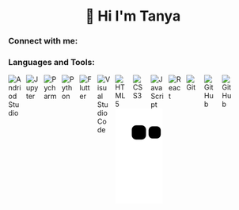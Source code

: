 <h1 align="center">👋 Hi I'm Tanya </h1>




<div align="center">
  <!--  <a href="https://git.io/typing-svg"><img src="https://readme-typing-svg.herokuapp.com?font=Montessarat+Slab&color=%367588&size=30&center=true&vCenter=true&width=450&lines=Computer+Engineering+Student;I+like+App+Development+%3C3;I+like+Machine+Learning+%3C3;" alt="Computer Engineering Student,I like App Development,I like Machine Learning"></a>-->
</div>
<!-- <p align="left"> <a href="https://github.com/ryo-ma/github-profile-trophy"><img src="https://github-profile-trophy.vercel.app/?username=tanyakumar23" alt="tanyakumar23" /></a> </p> -->

<!-- 🔭 I'm currently working on **Emphysema detection using UNET Architecture**
- 🌱 I’m currently **learning everything 🤣**
- 👯 I’m looking forward to **building more projects with pytorch**
- 🥅 2022 Goals: **Learn more about machine learning**
- ⚡ Fun fact: **I love to read** -->
<!-- - 😻 Check out the NFT collection I created: [CodeCats](https://opensea.io/collection/codecats?search[sortAscending]=true&search[sortBy]=PRICE&search[toggles][0]=BUY_NOW) -->

### Connect with me:


<!--[![website](./img/linkedin-light.svg)](https://linkedin.com/in/codeSTACKr#gh-light-mode-only)
[![website](./img/linkedin-dark.svg)](https://linkedin.com/in/codeSTACKr#gh-dark-mode-only)
&nbsp;&nbsp;-->


### Languages and Tools:

<img align="left" alt="Andriod Studio" width="26px" src="https://cdn.jsdelivr.net/gh/devicons/devicon/icons/androidstudio/androidstudio-original.svg" style="padding-right:10px;" />
<img align="left" alt="Jupyter" width="26px" src="https://cdn.jsdelivr.net/gh/devicons/devicon/icons/jupyter/jupyter-original.svg" style="padding-right:10px;" />
<img align="left" alt="Pycharm" width="26px" src="https://cdn.jsdelivr.net/gh/devicons/devicon/icons/pycharm/pycharm-original.svg" style="padding-right:10px;" />
<img align="left" alt="Python" width="26px" src="https://cdn.jsdelivr.net/gh/devicons/devicon/icons/python/python-original.svg" style="padding-right:10px;" />
<img align="left" alt="Flutter" width="26px" src="https://cdn.jsdelivr.net/gh/devicons/devicon/icons/flutter/flutter-original.svg" style="padding-right:10px;" />
<img align="left" alt="Visual Studio Code" width="26px" src="https://cdn.jsdelivr.net/gh/devicons/devicon/icons/vscode/vscode-original.svg" style="padding-right:10px;" />
<img align="left" alt="HTML5" width="26px" src="https://cdn.jsdelivr.net/gh/devicons/devicon/icons/html5/html5-original.svg" style="padding-right:10px;" />
<img align="left" alt="CSS3" width="26px" src="https://cdn.jsdelivr.net/gh/devicons/devicon/icons/css3/css3-original.svg" style="padding-right:10px;" />
<img align="left" alt="JavaScript" width="26px" src="https://cdn.jsdelivr.net/gh/devicons/devicon/icons/javascript/javascript-original.svg" style="padding-right:10px;" />
<img align="left" alt="React" width="26px" src="https://cdn.jsdelivr.net/gh/devicons/devicon/icons/react/react-original.svg" style="padding-right:10px;" />
<img align="left" alt="Git" width="26px" src="https://cdn.jsdelivr.net/gh/devicons/devicon/icons/git/git-original.svg" style="padding-right:10px;" />
<img align="left" alt="GitHub" width="26px" src="https://user-images.githubusercontent.com/3369400/139447912-e0f43f33-6d9f-45f8-be46-2df5bbc91289.png" style="padding-right:10px;" />
<img align="left" alt="GitHub" width="26px" src="https://user-images.githubusercontent.com/3369400/139448065-39a229ba-4b06-434b-bc67-616e2ed80c8f.png" style="padding-right:10px;" />

<br/>
<br/>
<br/>


<!---<p><img align="left" width=40% src="https://github-readme-stats.vercel.app/api/top-langs?username=tanyakumar23&show_icons=true&locale=en&layout=compact" alt="tanyakumar23" /></p>-->

<!---<p><img align="center" src="https://github-readme-stats.vercel.app/api?username=tanyakumar23&show_icons=true&theme=radical" /> </p>-->


<!----<p><img align="center" src="https://github-readme-streak-stats.herokuapp.com/?user=tanyakumar23&" alt="tanyakumar23" /></p>-->

<!-- [![Tanya's github activity graph](https://activity-graph.herokuapp.com/graph?username=tanyakumar23&theme=react-dark)](https://github.com/ashutosh00710/github-readme-activity-graph) -->

<br/>

<!--<details open>
  
 <summary>See quote</summary>
    <a href="https://github.com/piyushsuthar/github-readme-quotes">
        <img src="https://quotes-github-readme.vercel.app/api?type=horizontal&theme=tokyonight" alt="quotes card">
    </a>
</details> -->
<img alt="github contribution snake animation" src="https://github.com/Carol42/Carol42/blob/output/github-contribution-grid-snake.svg">
